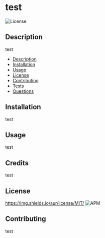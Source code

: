 # test
![License](https://img.shields.io/badge/License-MIT-blue.svg "License Badge")
## Description

test


  - [Description](#description)
  - [Installation](#installation)
  - [Usage](#usage)
  - [License](#License)
  - [Contributing](#contributing)
  - [Tests](#tests)
  - [Questions](#Questions)

## Installation

test

## Usage

test

## Credits

test

## License

https://img.shields.io/aur/license/MIT/
![APM](https://img.shields.io/apm/l/GitHub)

## Contributing

test
